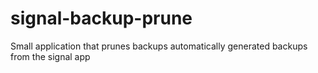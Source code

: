 # signal-backup-prune
Small application that prunes backups automatically generated backups from the signal app
